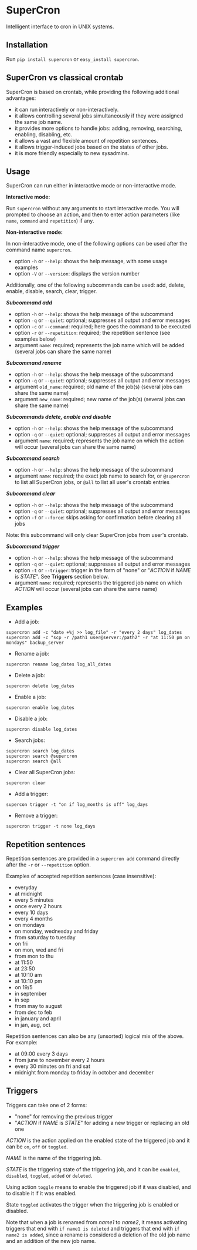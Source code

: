 # SuperCron
Intelligent interface to cron in UNIX systems.

## Installation

Run `pip install supercron` or `easy_install supercron`.

## SuperCron vs classical crontab
SuperCron is based on crontab, while providing the following additional advantages:
- it can run interactively or non-interactively.
- it allows controlling several jobs simultaneously if they were assigned the same job name.
- it provides more options to handle jobs: adding, removing, searching, enabling, disabling, etc.
- it allows a vast and flexible amount of repetition sentences.
- it allows trigger-induced jobs based on the states of other jobs.
- it is more friendly especially to new sysadmins.

## Usage

SuperCron can run either in interactive mode or non-interactive mode.

**Interactive mode:**

Run `supercron` without any arguments to start interactive mode. You will prompted to choose an action, and then to enter action parameters (like `name`, `command` and `repetition`) if any.

**Non-interactive mode:**

In non-interactive mode, one of the following options can be used after the command name `supercron`.

- option `-h` or `--help`: shows the help message, with some usage examples
- option `-V` or `--version`: displays the version number

Additionally, one of the following subcommands can be used: add, delete, enable, disable, search, clear, trigger.

***Subcommand add***
- option `-h` or `--help`: shows the help message of the subcommand
- option `-q` or `--quiet`: optional; suppresses all output and error messages
- option `-c` or `--command`: required; here goes the command to be executed
- option `-r` or `--repetition`: required; the repetition sentence (see examples below)
- argument `name`: required; represents the job name which will be added (several jobs can share the same name)

***Subcommand rename***
- option `-h` or `--help`: shows the help message of the subcommand
- option `-q` or `--quiet`: optional; suppresses all output and error messages
- argument `old_name`: required; old name of the job(s) (several jobs can share the same name)
- argument `new_name`: required; new name of the job(s) (several jobs can share the same name)

***Subcommands delete, enable and disable***
- option `-h` or `--help`: shows the help message of the subcommand
- option `-q` or `--quiet`: optional; suppresses all output and error messages
- argument `name`: required; represents the job name on which the action will occur (several jobs can share the same name)

***Subcommand search***
- option `-h` or `--help`: shows the help message of the subcommand
- argument `name`: required; the exact job name to search for, or `@supercron` to list all SuperCron jobs, or `@all` to list all user's crontab entries

***Subcommand clear***
- option `-h` or `--help`: shows the help message of the subcommand
- option `-q` or `--quiet`: optional; suppresses all output and error messages
- option `-f` or `--force`: skips asking for confirmation before clearing all jobs

Note: this subcommand will only clear SuperCron jobs from user's crontab.

***Subcommand trigger***
- option `-h` or `--help`: shows the help message of the subcommand
- option `-q` or `--quiet`: optional; suppresses all output and error messages
- option `-t` or `--trigger`: trigger in the form of "none" or "*ACTION* if *NAME* is *STATE*". See **Triggers** section below.
- argument `name`: required; represents the triggered job name on which *ACTION* will occur (several jobs can share the same name)

## Examples
- Add a job:
```
supercron add -c "date +%j >> log_file" -r "every 2 days" log_dates
supercron add -c "scp -r /path1 user@server:/path2" -r "at 11:50 pm on mondays" backup_server
```
- Rename a job:
```
supercron rename log_dates log_all_dates
```
- Delete a job:
```
supercron delete log_dates
```
- Enable a job:
```
supercron enable log_dates
```
- Disable a job:
```
supercron disable log_dates
```
- Search jobs:
```
supercron search log_dates
supercron search @supercron
supercron search @all
```
- Clear all SuperCron jobs:
```
supercron clear
```
- Add a trigger:
```
supercon trigger -t "on if log_months is off" log_days
```
- Remove a trigger:
```
supercron trigger -t none log_days
```

## Repetition sentences
Repetition sentences are provided in a `supercron add` command directly after the `-r` or `--repetition` option.

Examples of accepted repetition sentences (case insensitive):
- everyday
- at midnight
- every 5 minutes
- once every 2 hours
- every 10 days
- every 4 months
- on mondays
- on monday, wednesday and friday
- from saturday to tuesday
- on fri
- on mon, wed and fri
- from mon to thu
- at 11:50
- at 23:50
- at 10:10 am
- at 10:10 pm
- on 19/5
- in september
- in sep
- from may to august
- from dec to feb
- in january and april
- in jan, aug, oct

Repetition sentences can also be any (unsorted) logical mix of the above. For example:
- at 09:00 every 3 days
- from june to november every 2 hours
- every 30 minutes on fri and sat
- midnight from monday to friday in october and december

## Triggers
Triggers can take one of 2 forms:
- "none" for removing the previous trigger
- "*ACTION* if *NAME* is *STATE*" for adding a new trigger or replacing an old one

*ACTION* is the action applied on the enabled state of the triggered job and it can be `on`, `off` or `toggled`.

*NAME* is the name of the triggering job.

*STATE* is the triggering state of the triggering job, and it can be `enabled`, `disabled`, `toggled`, `added` or `deleted`.

Using action `toggle` means to enable the triggered job if it was disabled, and to disable it if it was enabled.

State `toggled` activates the trigger when the triggering job is enabled or disabled.

Note that when a job is renamed from *name1* to *name2*, it means activating triggers that end with `if name1 is deleted` and triggers that end with `if name2 is added`, since a rename is considered a deletion of the old job name and an addition of the new job name.
